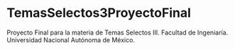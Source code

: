# TemasSelectos3ProyectoFinal
Proyecto Final para la materia de Temas Selectos III. Facultad de Ingeniaría. Universidad Nacional Autónoma de México.
